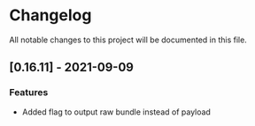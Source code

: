 # Changelog
All notable changes to this project will be documented in this file.

## [0.16.11] - 2021-09-09

### Features

- Added flag to output raw bundle instead of payload

<!-- generated by git-cliff -->
